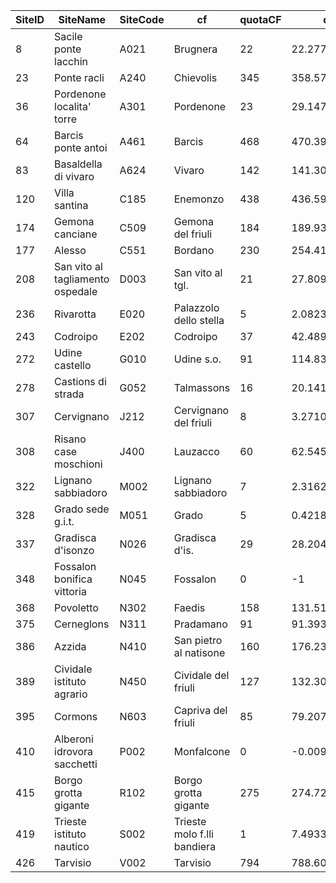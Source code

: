 | SiteID | SiteName                         | SiteCode | cf                          | quotaCF | quotaHC           | quotaGap          | codice |
|--------|----------------------------------|----------|-----------------------------|---------|-------------------|-------------------|--------|
| 8      | Sacile ponte lacchin             | A021     | Brugnera                    | 22      | 22.2775802612305  | 0.277580261230469 | BRU    |
| 23     | Ponte racli                      | A240     | Chievolis                   | 345     | 358.5740662       | 13.57406616       | CHI    |
| 36     | Pordenone localita' torre        | A301     | Pordenone                   | 23      | 29.14749146       | 6.147491455       | POR    |
| 64     | Barcis ponte antoi               | A461     | Barcis                      | 468     | 470.3970337       | 2.397033691       | BAR    |
| 83     | Basaldella di vivaro             | A624     | Vivaro                      | 142     | 141.309814453125  | 0.690185546875    | VIV    |
| 120    | Villa santina                    | C185     | Enemonzo                    | 438     | 436.590850830078  | 1.40914916992188  | ENE    |
| 174    | Gemona canciane                  | C509     | Gemona del friuli           | 184     | 189.9377594       | 5.937759399       | GEM    |
| 177    | Alesso                           | C551     | Bordano                     | 230     | 254.414566        | 24.41456604       | BOR    |
| 208    | San vito al tagliamento ospedale | D003     | San vito al tgl.            | 21      | 27.8097400665283  | 6.80974006652832  | SAN    |
| 236    | Rivarotta                        | E020     | Palazzolo dello stella      | 5       | 2.08233499526978  | 2.91766500473022  | PAL    |
| 243    | Codroipo                         | E202     | Codroipo                    | 37      | 42.4894256591797  | 5.48942565917969  | COD    |
| 272    | Udine castello                   | G010     | Udine s.o.                  | 91      | 114.8320236       | 23.83202362       | UDI    |
| 278    | Castions di strada               | G052     | Talmassons                  | 16      | 20.1417102813721  | 4.14171028137207  | TAL    |
| 307    | Cervignano                       | J212     | Cervignano del friuli       | 8       | 3.27102828025818  | 4.72897171974182  | CER    |
| 308    | Risano case moschioni            | J400     | Lauzacco                    | 60      | 62.5455131530762  | 2.54551315307617  | LAU    |
| 322    | Lignano sabbiadoro               | M002     | Lignano sabbiadoro          | 7       | 2.316202879       | 4.683797121       | LIG    |
| 328    | Grado sede g.i.t.                | M051     | Grado                       | 5       | 0.421869248       | 4.578130752       | GRD    |
| 337    | Gradisca d'isonzo                | N026     | Gradisca d'is.              | 29      | 28.204963684082   | 0.795036315917969 | GRA    |
| 348    | Fossalon bonifica vittoria       | N045     | Fossalon                    | 0       | -1                | 1                 | FOS    |
| 368    | Povoletto                        | N302     | Faedis                      | 158     | 131.512878417969  | 26.4871215820312  | FAE    |
| 375    | Cerneglons                       | N311     | Pradamano                   | 91      | 91.3938293457031  | 0.393829345703125 | PRD    |
| 386    | Azzida                           | N410     | San pietro al natisone      | 160     | 176.2376862       | 16.23768616       | SPN    |
| 389    | Cividale istituto agrario        | N450     | Cividale del friuli         | 127     | 132.3032379       | 5.303237915       | CIV    |
| 395    | Cormons                          | N603     | Capriva del friuli          | 85      | 79.207275390625   | 5.792724609375    | CAP    |
| 410    | Alberoni idrovora sacchetti      | P002     | Monfalcone                  | 0       | -0.00922922976315 | 0.00922922976315  | MNF    |
| 415    | Borgo grotta gigante             | R102     | Borgo grotta gigante        | 275     | 274.7296448       | 0.270355225       | BGG    |
| 419    | Trieste istituto nautico         | S002     | Trieste molo f.lli bandiera | 1       | 7.493386745       | 6.493386745       | TRI    |
| 426    | Tarvisio                         | V002     | Tarvisio                    | 794     | 788.6018677       | 5.398132324       | TAR    |
